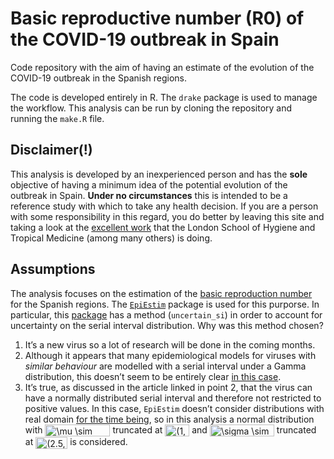 
# Basic reproductive number (R0) of the COVID-19 outbreak in Spain

Code repository with the aim of having an estimate of the evolution of
the COVID-19 outbreak in the Spanish regions.

The code is developed entirely in R. The `drake` package is used to
manage the workflow. This analysis can be run by cloning the repository
and running the `make.R` file.

## Disclaimer(\!)

This analysis is developed by an inexperienced person and has the
**sole** objective of having a minimum idea of the potential evolution
of the outbreak in Spain. **Under no circumstances** this is intended to
be a reference study with which to take any health decision. If you are
a person with some responsibility in this regard, you do better by
leaving this site and taking a look at the [excellent
work](https://cmmid.github.io/topics/covid19/current-patterns-transmission/global-time-varying-transmission.html)
that the London School of Hygiene and Tropical Medicine (among many
others) is doing.

## Assumptions

The analysis focuses on the estimation of the [basic reproduction
number](https://en.wikipedia.org/wiki/Basic_reproduction_number) for the
Spanish regions. The
[`EpiEstim`](https://cran.r-project.org/web/packages/EpiEstim/index.html)
package is used for this purporse. In particular, this
[package](https://cran.r-project.org/web/packages/EpiEstim/vignettes/demo.html)
has a method (`uncertain_si`) in order to account for uncertainty on the
serial interval distribution. Why was this method chosen?

1.  It’s a new virus so a lot of research will be done in the coming
    months.
2.  Although it appears that many epidemiological models for viruses
    with *similar behaviour* are modelled with a serial interval under a
    Gamma distribution, this doesn’t seem to be entirely clear [in this
    case](https://wwwnc.cdc.gov/eid/article/26/6/20-0357_article).
3.  It’s true, as discussed in the article linked in point 2, that the
    virus can have a normally distributed serial interval and therefore
    not restricted to positive values. In this case, `EpiEstim` doesn’t
    consider distributions with real domain [for the time
    being](https://github.com/annecori/EpiEstim/issues/90), so in this
    analysis a normal distribution with
    <img src="http://www.sciweavers.org/tex2img.php?eq=%5Cmu%20%5Csim%20%7B%5Csf%20N%7D%283.96%2C%202%29&bc=White&fc=Black&im=jpg&fs=12&ff=modern&edit=0" align="center" border="0" alt="\mu \sim {\sf N}(3.96, 2)" width="104" height="19" />
    truncated at
    <img src="http://www.sciweavers.org/tex2img.php?eq=%281%2C%206%29&bc=White&fc=Black&im=jpg&fs=12&ff=modern&edit=0" align="center" border="0" alt="(1, 6)" width="39" height="19" />
    and
    <img src="http://www.sciweavers.org/tex2img.php?eq=%5Csigma%20%5Csim%20%7B%5Csf%20N%7D%284.75%2C%201%29&bc=White&fc=Black&im=jpg&fs=12&ff=modern&edit=0" align="center" border="0" alt="\sigma \sim {\sf N}(4.75, 1)" width="103" height="19" />
    truncated at
    <img src="http://www.sciweavers.org/tex2img.php?eq=%282.5%2C%206%29&bc=White&fc=Black&im=jpg&fs=12&ff=modern&edit=0" align="center" border="0" alt="(2.5, 6)" width="51" height="19" />
    is considered.
